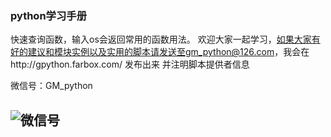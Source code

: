 
### python学习手册

快速查询函数，输入os会返回常用的函数用法。 欢迎大家一起学习，如果大家有好的建议和模块实例以及实用的脚本请发送至gm_python@126.com，我会在http://gpython.farbox.com/ 发布出来 并注明脚本提供者信息

微信号：GM_python

![微信号](https://mp.weixin.qq.com/mp/qrcode?scene=10000004&size=102&__biz=MjM5NDg1NDIzMQ==&mid=2649817547&idx=1&sn=8f2b33fc623a1aa7bb8ddf23b76dcc37&send_time=)
---


